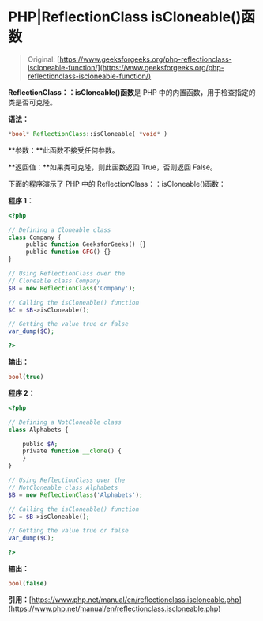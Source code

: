 # PHP|ReflectionClass isCloneable()函数

> Original: [https://www.geeksforgeeks.org/php-reflectionclass-iscloneable-function/](https://www.geeksforgeeks.org/php-reflectionclass-iscloneable-function/)

**ReflectionClass：：isCloneable()函数**是 PHP 中的内置函数，用于检查指定的类是否可克隆。

**语法：**

```php
*bool* ReflectionClass::isCloneable( *void* )
```

**参数：**此函数不接受任何参数。

**返回值：**如果类可克隆，则此函数返回 True，否则返回 False。

下面的程序演示了 PHP 中的 ReflectionClass：：isCloneable()函数：

**程序 1：**

```php
<?php

// Defining a Cloneable class
class Company {
     public function GeeksforGeeks() {}
     public function GFG() {}
}

// Using ReflectionClass over the 
// Cloneable class Company
$B = new ReflectionClass('Company');

// Calling the isCloneable() function
$C = $B->isCloneable();

// Getting the value true or false
var_dump($C);

?>
```

**输出：**

```php
bool(true)

```

**程序 2：**

```php
<?php

// Defining a NotCloneable class
class Alphabets {

    public $A;
    private function __clone() {
    }
}

// Using ReflectionClass over the 
// NotCloneable class Alphabets
$B = new ReflectionClass('Alphabets');

// Calling the isCloneable() function
$C = $B->isCloneable();

// Getting the value true or false
var_dump($C);

?>
```

**输出：**

```php
bool(false)

```

**引用：**[https://www.php.net/manual/en/reflectionclass.iscloneable.php](https://www.php.net/manual/en/reflectionclass.iscloneable.php)